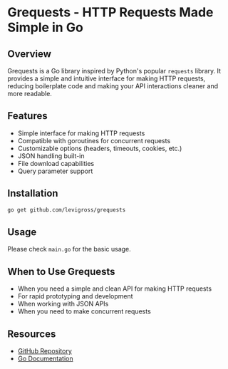 # Grequests - HTTP Requests Made Simple in Go

## Overview

Grequests is a Go library inspired by Python's popular `requests` library. It provides a simple and intuitive interface for making HTTP requests, reducing boilerplate code and making your API interactions cleaner and more readable.

## Features

- Simple interface for making HTTP requests
- Compatible with goroutines for concurrent requests
- Customizable options (headers, timeouts, cookies, etc.)
- JSON handling built-in
- File download capabilities
- Query parameter support

## Installation

```bash
go get github.com/levigross/grequests
```

## Usage

Please check `main.go` for the basic usage.

## When to Use Grequests

- When you need a simple and clean API for making HTTP requests
- For rapid prototyping and development
- When working with JSON APIs
- When you need to make concurrent requests

## Resources

- [GitHub Repository](https://github.com/levigross/grequests)
- [Go Documentation](https://pkg.go.dev/github.com/levigross/grequests)